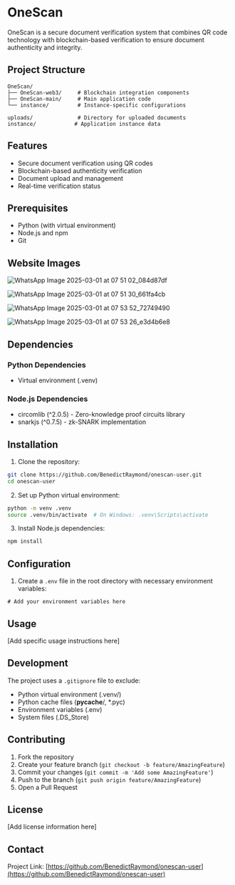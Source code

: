 # OneScan

OneScan is a secure document verification system that combines QR code technology with blockchain-based verification to ensure document authenticity and integrity.

## Project Structure

```
OneScan/
├── OneScan-web3/     # Blockchain integration components
├── OneScan-main/     # Main application code
└── instance/         # Instance-specific configurations

uploads/              # Directory for uploaded documents
instance/            # Application instance data
```

## Features

- Secure document verification using QR codes
- Blockchain-based authenticity verification
- Document upload and management
- Real-time verification status

## Prerequisites

- Python (with virtual environment)
- Node.js and npm
- Git

## Website Images

![WhatsApp Image 2025-03-01 at 07 51 02_084d87df](https://github.com/user-attachments/assets/db5d8831-9d01-4c8f-98ba-9ddbf8de05b7)

![WhatsApp Image 2025-03-01 at 07 51 30_661fa4cb](https://github.com/user-attachments/assets/4830c16d-c76d-4473-9c51-07a794060713)

![WhatsApp Image 2025-03-01 at 07 53 52_72749490](https://github.com/user-attachments/assets/ed54e9d8-e31a-4988-afac-a84cee57a2e5)

![WhatsApp Image 2025-03-01 at 07 53 26_e3d4b6e8](https://github.com/user-attachments/assets/f569234c-b579-4508-bc62-8d51046defe9)


## Dependencies

### Python Dependencies
- Virtual environment (.venv)

### Node.js Dependencies
- circomlib (^2.0.5) - Zero-knowledge proof circuits library
- snarkjs (^0.7.5) - zk-SNARK implementation

## Installation

1. Clone the repository:
```bash
git clone https://github.com/BenedictRaymond/onescan-user.git
cd onescan-user
```

2. Set up Python virtual environment:
```bash
python -m venv .venv
source .venv/bin/activate  # On Windows: .venv\Scripts\activate
```

3. Install Node.js dependencies:
```bash
npm install
```

## Configuration

1. Create a `.env` file in the root directory with necessary environment variables:
```
# Add your environment variables here
```

## Usage

[Add specific usage instructions here]

## Development

The project uses a `.gitignore` file to exclude:
- Python virtual environment (.venv/)
- Python cache files (__pycache__/, *.pyc)
- Environment variables (.env)
- System files (.DS_Store)

## Contributing

1. Fork the repository
2. Create your feature branch (`git checkout -b feature/AmazingFeature`)
3. Commit your changes (`git commit -m 'Add some AmazingFeature'`)
4. Push to the branch (`git push origin feature/AmazingFeature`)
5. Open a Pull Request

## License

[Add license information here]

## Contact

Project Link: [https://github.com/BenedictRaymond/onescan-user](https://github.com/BenedictRaymond/onescan-user) 

